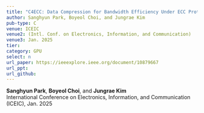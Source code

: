 ```yaml
---
title: "C4ECC: Data Compression for Bandwidth Efficiency Under ECC Protection in GPUs"
author: Sanghyun Park, Boyeol Choi, and Jungrae Kim
pub-type: C
venue: ICEIC
venue2: (Intl. Conf. on Electronics, Information, and Communication)
venue3: Jan. 2025
tier: 
category: GPU
select: n
url_paper: https://ieeexplore.ieee.org/document/10879667
url_ppt:
url_github:
---
```


**Sanghyun Park**, **Boyeol Choi**, and **Jungrae Kim** <br>
International Conference on Electronics, Information, and Communication (ICEIC), Jan. 2025
